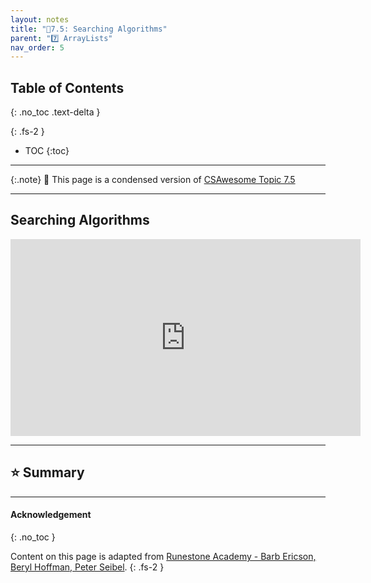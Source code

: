 ```yaml
---
layout: notes
title: "📓7.5: Searching Algorithms" 
parent: "7️⃣ ArrayLists"
nav_order: 5
---
```


## Table of Contents
{: .no_toc .text-delta }

{: .fs-2 }
- TOC
{:toc}

---

{:.note}
📖 This page is a condensed version of [CSAwesome Topic 7.5](https://runestone.academy/ns/books/published/csawesome/Unit7-ArrayList/topic-7-5-searching.html?mode=browsing) 

---

## Searching Algorithms

<iframe width="560" height="315" src="https://www.youtube.com/embed/DHLCXXX1OtE?si=O1JJVpGGdjhtsnS7" title="YouTube video player" frameborder="0" allow="accelerometer; clipboard-write; encrypted-media; gyroscope; picture-in-picture; web-share" referrerpolicy="strict-origin-when-cross-origin" allowfullscreen></iframe>

---

## ⭐️ Summary



---

#### Acknowledgement
{: .no_toc }

Content on this page is adapted from [Runestone Academy - Barb Ericson, Beryl Hoffman, Peter Seibel](https://runestone.academy/ns/books/published/csawesome/index.html?mode=browsing).
{: .fs-2 }
